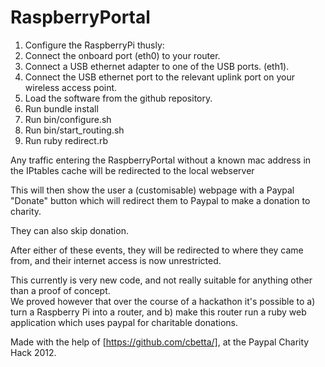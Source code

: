RaspberryPortal
===============

1. Configure the RaspberryPi thusly:
1. Connect the onboard port (eth0) to your router.
1. Connect a USB ethernet adapter to one of the USB ports. (eth1).
1. Connect the USB ethernet port to the relevant uplink port on your wireless access point.
1. Load the software from the github repository.
1. Run bundle install
1. Run bin/configure.sh
1. Run bin/start_routing.sh
1. Run ruby redirect.rb

Any traffic entering the RaspberryPortal without a known mac address in the IPtables cache will be redirected to the local webserver

This will then show the user a (customisable) webpage with a Paypal "Donate" button which will redirect them to Paypal to make a donation to charity.

They can also skip donation.

After either of these events, they will be redirected to where they came from, and their internet access is now unrestricted.

This currently is very new code, and not really suitable for anything other than a proof of concept.  
We proved however that over the course of a hackathon it's possible to a) turn a Raspberry Pi into a router, and b) make this router run a ruby web application which uses paypal for charitable donations.

Made with the help of [https://github.com/cbetta/], at the Paypal Charity Hack 2012.

